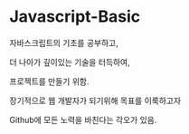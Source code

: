 # Javascript-Basic
자바스크립트의 기초를 공부하고, 

더 나아가 깊이있는 기술을 터득하여,

프로젝트를 만들기 위함.





장기적으로 웹 개발자가 되기위해 목표를 이룩하고자 

Github에 모든 노력을 바친다는 각오가 있음.
